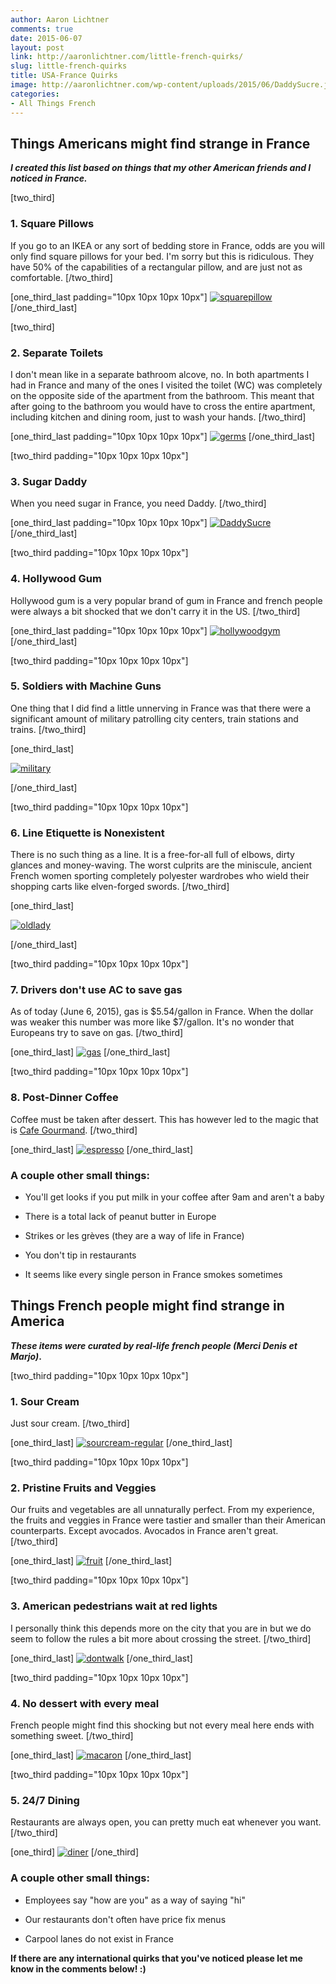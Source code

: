 ```yaml
---
author: Aaron Lichtner
comments: true
date: 2015-06-07
layout: post
link: http://aaronlichtner.com/little-french-quirks/
slug: little-french-quirks
title: USA-France Quirks
image: http://aaronlichtner.com/wp-content/uploads/2015/06/DaddySucre.jpg
categories:
- All Things French
---
```


## Things Americans might find strange in France



**_I created this list based on things that my other American friends and I noticed in France._**

[two_third]


### 1. Square Pillows


If you go to an IKEA or any sort of bedding store in France, odds are you will only find square pillows for your bed. I'm sorry but this is ridiculous. They have 50% of the capabilities of a rectangular pillow, and are just not as comfortable.
[/two_third]

[one_third_last padding="10px 10px 10px 10px"]
[![squarepillow](http://aaronlichtner.com/wp-content/uploads/2015/06/squarepillow-644x644.jpg)](http://aaronlichtner.com/wp-content/uploads/2015/06/squarepillow.jpg)
[/one_third_last]

[two_third]


### 2. Separate Toilets


I don't mean like in a separate bathroom alcove, no. In both apartments I had in France and many of the ones I visited the toilet (WC) was completely on the opposite side of the apartment from the bathroom. This meant that after going to the bathroom you would have to cross the entire apartment, including kitchen and dining room, just to wash your hands.
[/two_third]

[one_third_last padding="10px 10px 10px 10px"]
[![germs](http://aaronlichtner.com/wp-content/uploads/2015/06/germs.jpg)](http://aaronlichtner.com/wp-content/uploads/2015/06/germs.jpg)
[/one_third_last]

[two_third padding="10px 10px 10px 10px"]


### 3. Sugar Daddy


When you need sugar in France, you need Daddy.
[/two_third]

[one_third_last padding="10px 10px 10px 10px"]
[![DaddySucre](http://aaronlichtner.com/wp-content/uploads/2015/06/DaddySucre.jpg)](http://aaronlichtner.com/wp-content/uploads/2015/06/DaddySucre.jpg)
[/one_third_last]

[two_third padding="10px 10px 10px 10px"]


### 4. Hollywood Gum


Hollywood gum is a very popular brand of gum in France and french people were always a bit shocked that we don't carry it in the US.
[/two_third]

[one_third_last padding="10px 10px 10px 10px"]
[![hollywoodgym](http://aaronlichtner.com/wp-content/uploads/2015/06/hollywoodgym.jpg)](http://aaronlichtner.com/wp-content/uploads/2015/06/hollywoodgym.jpg)
[/one_third_last]

[two_third padding="10px 10px 10px 10px"]


### 5. Soldiers with Machine Guns


One thing that I did find a little unnerving in France was that there were a significant amount of military patrolling city centers, train stations and trains.
[/two_third]

[one_third_last]

[![military](http://aaronlichtner.com/wp-content/uploads/2015/06/military-159x300.jpg)](http://aaronlichtner.com/wp-content/uploads/2015/06/military.jpg)

[/one_third_last]



[two_third padding="10px 10px 10px 10px"]


### 6. Line Etiquette is Nonexistent


There is no such thing as a line. It is a free-for-all full of elbows, dirty glances and money-waving. The worst culprits are the miniscule, ancient French women sporting completely polyester wardrobes who wield their shopping carts like elven-forged swords.
[/two_third]

[one_third_last]

[![oldlady](http://aaronlichtner.com/wp-content/uploads/2015/06/oldlady.jpg)](http://aaronlichtner.com/wp-content/uploads/2015/06/oldlady.jpg)

[/one_third_last]

[two_third padding="10px 10px 10px 10px"]


### 7. Drivers don't use AC to save gas


As of today (June 6, 2015), gas is $5.54/gallon in France. When the dollar was weaker this number was more like $7/gallon. It's no wonder that Europeans try to save on gas.
[/two_third]

[one_third_last]
[![gas](http://aaronlichtner.com/wp-content/uploads/2015/06/gas-644x644.jpg)](http://aaronlichtner.com/wp-content/uploads/2015/06/gas.jpg)
[/one_third_last]

[two_third padding="10px 10px 10px 10px"]


### 8. Post-Dinner Coffee


Coffee must be taken after dessert. This has however led to the magic that is [Cafe Gourmand](https://medium.com/@SeattleFreezer/cafe-gourmand-what-it-is-and-why-we-need-it-f6b1918617f1).
[/two_third]

[one_third_last]
[![espresso](http://aaronlichtner.com/wp-content/uploads/2015/06/espresso-644x518.jpg)](http://aaronlichtner.com/wp-content/uploads/2015/06/espresso.jpg)
[/one_third_last]



### A couple other small things:






    
  * You'll get looks if you put milk in your coffee after 9am and aren't a baby

    
  * There is a total lack of peanut butter in Europe

    
  * Strikes or les grèves (they are a way of life in France)

    
  * You don't tip in restaurants

    
  * It seems like every single person in France smokes sometimes





## Things French people might find strange in America



**_These items were curated by real-life french people (Merci Denis et Marjo)_.**

[two_third padding="10px 10px 10px 10px"]


### 1. Sour Cream


Just sour cream.
[/two_third]

[one_third_last]
[![sourcream-regular](http://aaronlichtner.com/wp-content/uploads/2015/06/sourcream-regular.jpg)](http://aaronlichtner.com/wp-content/uploads/2015/06/sourcream-regular.jpg)
[/one_third_last]

[two_third padding="10px 10px 10px 10px"]


### 2. Pristine Fruits and Veggies


Our fruits and vegetables are all unnaturally perfect. From my experience, the fruits and veggies in France were tastier and smaller than their American counterparts. Except avocados. Avocados in France aren't great.
[/two_third]

[one_third_last]
[![fruit](http://aaronlichtner.com/wp-content/uploads/2015/06/fruit-644x483.jpg)](http://aaronlichtner.com/wp-content/uploads/2015/06/fruit.jpg)
[/one_third_last]

[two_third padding="10px 10px 10px 10px"]


### 3. American pedestrians wait at red lights


I personally think this depends more on the city that you are in but we do seem to follow the rules a bit more about crossing the street.
[/two_third]

[one_third_last]
[![dontwalk](http://aaronlichtner.com/wp-content/uploads/2015/06/dontwalk.jpg)](http://aaronlichtner.com/wp-content/uploads/2015/06/dontwalk.jpg)
[/one_third_last]

[two_third padding="10px 10px 10px 10px"]


### 4. No dessert with every meal


French people might find this shocking but not every meal here ends with something sweet.
[/two_third]

[one_third_last]
[![macaron](http://aaronlichtner.com/wp-content/uploads/2015/06/macaron-644x403.jpg)](http://aaronlichtner.com/wp-content/uploads/2015/06/macaron.jpg)
[/one_third_last]

[two_third padding="10px 10px 10px 10px"]


### 5. 24/7 Dining


Restaurants are always open, you can pretty much eat whenever you want.
[/two_third]

[one_third]
[![diner](http://aaronlichtner.com/wp-content/uploads/2015/06/diner.jpg)](http://aaronlichtner.com/wp-content/uploads/2015/06/diner.jpg)
[/one_third]



### A couple other small things:






    
  * Employees say "how are you" as a way of saying "hi"

    
  * Our restaurants don't often have price fix menus

    
  * Carpool lanes do not exist in France



**If there are any international quirks that you've noticed please let me know in the comments below! :)**
